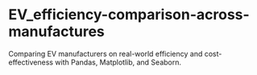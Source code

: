 # EV_efficiency-comparison-across-manufactures
Comparing EV manufacturers on real-world efficiency and cost-effectiveness with Pandas, Matplotlib, and Seaborn.
